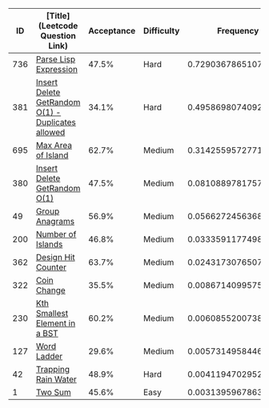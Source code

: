 |ID|[Title](Leetcode Question Link)|Acceptance|Difficulty|Frequency|
|----|-----|----|---|---|
|736|[Parse Lisp Expression]( https://leetcode.com/problems/parse-lisp-expression)|47.5%|Hard|0.7290367865107017|
|381|[Insert Delete GetRandom O(1) - Duplicates allowed]( https://leetcode.com/problems/insert-delete-getrandom-o1-duplicates-allowed)|34.1%|Hard|0.49586980740929654|
|695|[Max Area of Island]( https://leetcode.com/problems/max-area-of-island)|62.7%|Medium|0.31425595727716876|
|380|[Insert Delete GetRandom O(1)]( https://leetcode.com/problems/insert-delete-getrandom-o1)|47.5%|Medium|0.08108897817576358|
|49|[Group Anagrams]( https://leetcode.com/problems/group-anagrams)|56.9%|Medium|0.05662724563684648|
|200|[Number of Islands]( https://leetcode.com/problems/number-of-islands)|46.8%|Medium|0.033359117749874545|
|362|[Design Hit Counter]( https://leetcode.com/problems/design-hit-counter)|63.7%|Medium|0.024317307650706343|
|322|[Coin Change]( https://leetcode.com/problems/coin-change)|35.5%|Medium|0.008671409957551127|
|230|[Kth Smallest Element in a BST]( https://leetcode.com/problems/kth-smallest-element-in-a-bst)|60.2%|Medium|0.006085520073802784|
|127|[Word Ladder]( https://leetcode.com/problems/word-ladder)|29.6%|Medium|0.005731495844689608|
|42|[Trapping Rain Water]( https://leetcode.com/problems/trapping-rain-water)|48.9%|Hard|0.00411947029523883|
|1|[Two Sum]( https://leetcode.com/problems/two-sum)|45.6%|Easy|0.003139596786381058|
